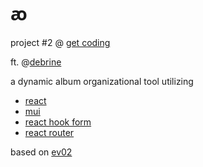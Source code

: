 # ꜵ

project #2 @ <a href="https://www.get-coding.ca/">get coding</a>

ft. @<a href="https://github.com/debrine">debrine</a>

a dynamic album organizational tool utilizing
<ul>
    <li><a href="https://reactjs.org/">react</a></li>
    <li><a href="https://mui.com/">mui</a></li>
  <li><a href="https://react-hook-form.com/">react hook form</a></li>
  <li><a href="https://github.com/remix-run/react-router">react router</a></li>
</ul>

based on <a href="https://github.com/evnwttn/ev02">ev02</a>
